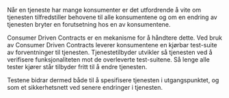 Når en tjeneste har mange konsumenter er det utfordrende å vite om tjenesten tilfredstiller behovene til alle konsumentene og om en endring av tjenesten bryter en forutsetning hos en av konsumentene. 

Consumer Driven Contracts er en mekanisme for å håndtere dette. Ved bruk av Consumer Driven Contracts leverer konsumentene en kjørbar test-suite av forventninger til tjenesten. Tjenestetilbyder utvikler så tjenesten ved å verifisere funksjonaliteten mot de overleverte test-suitene. Så lenge alle tester kjører står tilbyder fritt til å endre tjenesten.

Testene bidrar dermed både til å spesifisere tjenesten i utgangspunktet, og som et sikkerhetsnett ved senere endringer i tjenesten.